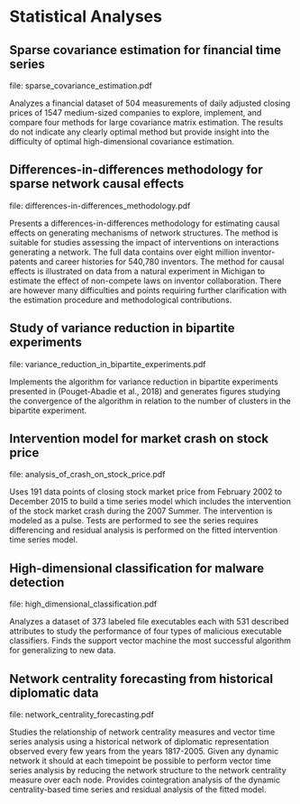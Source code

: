 # Statistical Analyses

## Sparse covariance estimation for financial time series

file: sparse_covariance_estimation.pdf

Analyzes a financial dataset of 504 measurements of daily adjusted closing prices of 1547 medium-sized companies to explore, implement, and compare four methods for large covariance matrix estimation. The results do not indicate any clearly optimal method but provide insight into the difficulty of optimal high-dimensional covariance estimation.

## Differences-in-differences methodology for sparse network causal effects

file: differences-in-differences_methodology.pdf

Presents a differences-in-differences methodology for estimating causal effects on generating mechanisms of network structures. The method is suitable for studies assessing the impact of interventions on interactions generating a network. The full data contains over eight million inventor-patents and career histories for 540,780 inventors. The method for causal effects is illustrated on data from a natural experiment in Michigan to estimate the effect of non-compete laws on inventor collaboration. There are however many difficulties and points requiring further clarification with the estimation procedure and methodological contributions. 

## Study of variance reduction in bipartite experiments

file: variance_reduction_in_bipartite_experiments.pdf

Implements the algorithm for variance reduction in bipartite experiments presented in (Pouget-Abadie et al., 2018) and generates figures studying the convergence of the algorithm in relation to the number of clusters in the bipartite experiment. 

## Intervention model for market crash on stock price

file: analysis_of_crash_on_stock_price.pdf

Uses 191 data points of closing stock market price from February 2002 to December 2015 to build a time series model which includes the intervention of the stock market crash during the 2007 Summer. The intervention is modeled as a pulse. Tests are performed to see the series requires differencing and residual analysis is performed on the fitted intervention time series model.

## High-dimensional classification for malware detection

file: high_dimensional_classification.pdf

Analyzes a dataset of 373 labeled file executables each with 531 described attributes to study the performance of four types of malicious executable classifiers. Finds the support vector machine the most successful algorithm for generalizing to new data.

## Network centrality forecasting from historical diplomatic data

file: network_centrality_forecasting.pdf

Studies the relationship of network centrality measures and vector time series analysis using a historical network of diplomatic representation observed every few years from the years 1817-2005. Given any dynamic network it should at each timepoint be possible to perform vector time series analysis by reducing the network structure to the network centrality measure over each node. Provides cointegration analysis of the dynamic centrality-based time series and residual analysis of the fitted model.
